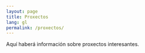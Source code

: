 ```yaml
---
layout: page
title: Proxectos
lang: gl
permalink: /proxectos/
---
```


Aquí haberá información sobre proxectos interesantes.